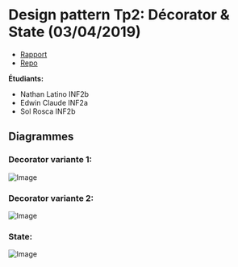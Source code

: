 # Design pattern Tp2: Décorator & State (03/04/2019)

* [Rapport](https://www.intra.jrosk.ch/cours/design_patterns/tp2.html)
* [Repo](https://github.com/RoscaS/design-pattern_tp2)

**Étudiants:**
* Nathan Latino INF2b
* Edwin Claude INF2a
* Sol Rosca INF2b


## Diagrammes

### Decorator variante 1:
![Image](https://i.imgur.com/c9cXKxz.png)

### Decorator variante 2:
![Image](https://i.imgur.com/xAaqDtt.png)

### State:
![Image](https://i.imgur.com/RIFORu1.png)



